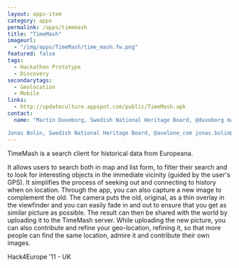 ```yaml
---
layout: apps-item
category: apps
permalink: /apps/timemash
title: "TimeMash"
imageurl:
  - "/img/apps/TimeMash/time_mash.fw.png"
featured: false
tags:
  - Hackathon Prototype
  - Discovery
secondarytags:
  - Geolocation
  - Mobile
links:
  - http://updateculture.appspot.com/public/TimeMash.apk
contact: 
  name: "Martin Duveborg, Swedish National Heritage Board, @duveborg martin.duveborg@raa.se

Jonas Bolin, Swedish National Heritage Board, @avelone_com jonas.bolin@raa.se"
---
```

TimeMash is a search client for historical data from Europeana.

It allows users to search both in map and list form, to filter their search and to look for interesting objects in the immediate vicinity (guided by the user's GPS). It simplifies the process of seeking out and connecting to history when on location. Through the app, you can also capture a new image to complement the old. The camera puts the old, original, as a thin overlay in the viewfinder and you can easily fade in and out to ensure that you get as similar picture as possible. The result can then be shared with the world by uploading it to the TimeMash server. While uploading the new picture, you can also contribute and refine your geo-location, refining it, so that more people can find the same location, admire it and contribute their own images.

Hack4Europe '11 - UK
